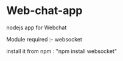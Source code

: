 # Web-chat-app
nodejs app for Webchat 

Module required :- websocket

install it from npm : "npm install websocket"
